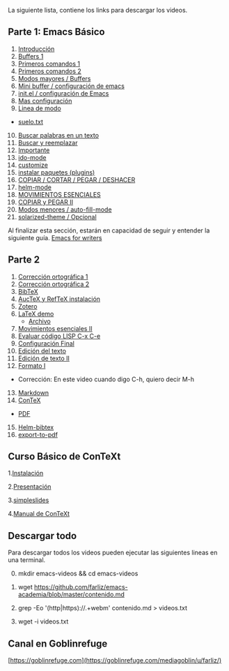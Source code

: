 La siguiente lista, contiene los links para descargar los videos.
## Parte 1: Emacs Básico
1. [Introducción](https://goblinrefuge.com/mediagoblin/u/farliz/m/intro/)
2. [Buffers 1](https://goblinrefuge.com/mediagoblin/u/farliz/m/buffers-1/)
3. [Primeros comandos 1](https://goblinrefuge.com/mediagoblin/u/farliz/m/primeros-comandos/)
4.  [Primeros comandos 2](https://goblinrefuge.com/mediagoblin/u/farliz/m/primeros-comandos-2/)
5. [Modos mayores / Buffers](https://goblinrefuge.com/mediagoblin/u/farliz/m/modos-mayores/)
6. [Mini buffer / configuración de emacs](https://goblinrefuge.com/mediagoblin/u/farliz/m/mini-buffer-y-configuracion/)
7. [init.el / configuración de Emacs](https://goblinrefuge.com/mediagoblin/u/farliz/m/init-el-configuracion/)
8. [Mas configuración](https://goblinrefuge.com/mediagoblin/u/farliz/m/mas-configuracion/)
9. [Linea de modo](https://goblinrefuge.com/mediagoblin/u/farliz/m/linea-de-modo/)
 - [suelo.txt](https://www.dropbox.com/s/xmflteig5j77hf4/suelo.txt?dl=0) 
10. [Buscar palabras en un texto](https://goblinrefuge.com/mediagoblin/u/farliz/m/buscar-palabras/)
11. [Buscar y reemplazar](https://goblinrefuge.com/mediagoblin/u/farliz/m/buscar-y-remplazar/)
12. [Importante](https://goblinrefuge.com/mediagoblin/u/farliz/m/12-importante/)
13. [ido-mode](https://goblinrefuge.com/mediagoblin/u/farliz/m/13-ido-mode/)
14. [customize](https://goblinrefuge.com/mediagoblin/u/farliz/m/14-customize/)
15. [instalar paquetes (plugins)](https://goblinrefuge.com/mediagoblin/u/farliz/m/15-instalar-paquetes/)
16. [COPIAR / CORTAR / PEGAR / DESHACER](https://goblinrefuge.com/mediagoblin/u/farliz/m/16-copiar-cortar-pegar-deshacer/)
17. [helm-mode](https://goblinrefuge.com/mediagoblin/u/farliz/m/17-helm-mode/)
18. [MOVIMIENTOS ESENCIALES](https://goblinrefuge.com/mediagoblin/u/farliz/m/18-movimientos-esenciales/)
19. [COPIAR y PEGAR II](https://goblinrefuge.com/mediagoblin/u/farliz/m/19-copiar-y-pegar-ii/)
20. [Modos menores / auto-fill-mode](https://goblinrefuge.com/mediagoblin/u/farliz/m/20-modos-menores-auto-fill-mode/)
21. [solarized-theme / Opcional](https://goblinrefuge.com/mediagoblin/u/farliz/m/21-solarized-theme/)

Al finalizar esta sección, estarán en capacidad de seguir y entender la siguiente guía.
[Emacs for writers](http://therandymon.com/papers/emacs-for-writers.pdf)

## Parte 2 
1. [Corrección ortográfica 1](https://goblinrefuge.com/mediagoblin/u/farliz/m/22-correccion-ortografica/)
2. [Corrección ortográfica 2](https://goblinrefuge.com/mediagoblin/u/farliz/m/23-correccion-ortografica-ii/)
3. [BibTeX](https://goblinrefuge.com/mediagoblin/u/farliz/m/24-bibtex/)
4. [AucTeX y RefTeX instalación](https://goblinrefuge.com/mediagoblin/u/farliz/m/25-instalacion-de-auctex-y-reftex/)
5. [Zotero](https://goblinrefuge.com/mediagoblin/u/farliz/m/zotero/)
6. [LaTeX demo](https://goblinrefuge.com/mediagoblin/u/farliz/m/26-demostracion-de-emacs-y-latex/)
   - [Archivo](https://www.dropbox.com/s/0ibsirx4a65eq17/tutorial.zip?dl=0)
7. [Movimientos esenciales II](https://goblinrefuge.com/mediagoblin/u/farliz/m/26-movimientos-esenciales-ii/)
8. [Evaluar código LISP C-x C-e](https://goblinrefuge.com/mediagoblin/u/farliz/m/27-evaluar-codigo-lisp/)
9. [Configuración Final](https://goblinrefuge.com/mediagoblin/u/farliz/m/28-configuracion-final/)
10. [Edición del texto](https://goblinrefuge.com/mediagoblin/u/farliz/m/29-edicion-del-texto/)
11. [Edición de texto II](https://goblinrefuge.com/mediagoblin/u/farliz/m/30-edicion-de-texto-ii/)
12. [Formato I](https://goblinrefuge.com/mediagoblin/u/farliz/m/31-formato-basico/)
   - Corrección: En este video cuando digo C-h, quiero decir M-h
13. [Markdown](https://goblinrefuge.com/mediagoblin/u/farliz/m/32-markdown/)
14. [ConTeX](https://goblinrefuge.com/mediagoblin/u/farliz/m/33-introduccion-a-contex-47de/)
 - [PDF](https://cloud.openmailbox.org/index.php/s/iFRESi5QDkT6SXJ)
15. [Helm-bibtex](https://goblinrefuge.com/mediagoblin/u/farliz/m/helm-bibtex/)
16. [export-to-pdf](https://goblinrefuge.com/mediagoblin/u/farliz/m/34-emacs-pdf/)

## Curso Básico de ConTeXt
1.[Instalación](https://goblinrefuge.com/mediagoblin/u/farliz/m/instalacion-de-context/)

2.[Presentación](https://goblinrefuge.com/mediagoblin/u/farliz/m/presentacion-en-context/)

3.[simpleslides](https://goblinrefuge.com/mediagoblin/u/farliz/m/manual-de-simpleslides/)

4.[Manual de ConTeXt ](https://goblinrefuge.com/mediagoblin/u/farliz/m/manual-de-context/)

## Descargar todo
Para descargar todos los videos pueden ejecutar las siguientes lineas en una terminal.

0. mkdir emacs-videos && cd emacs-videos

1. wget https://github.com/farliz/emacs-academia/blob/master/contenido.md

2. grep -Eo '(http|https)://.+webm' contenido.md > videos.txt

3. wget -i videos.txt

## Canal en Goblinrefuge
[https://goblinrefuge.com](https://goblinrefuge.com/mediagoblin/u/farliz/)

